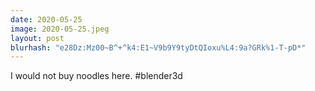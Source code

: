```yaml
---
date: 2020-05-25
image: 2020-05-25.jpeg
layout: post
blurhash: "e28Dz:Mz00~B^+^k4:E1~V9b9Y9tyDtQIoxu%L4:9a?GRk%1-T-pD*"
---
```


I would not buy noodles here. #blender3d
